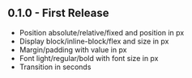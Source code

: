 ## 0.1.0 - First Release
* Position absolute/relative/fixed and position in px
* Display block/inline-block/flex and size in px
* Margin/padding with value in px
* Font light/regular/bold with font size in px
* Transition in seconds
